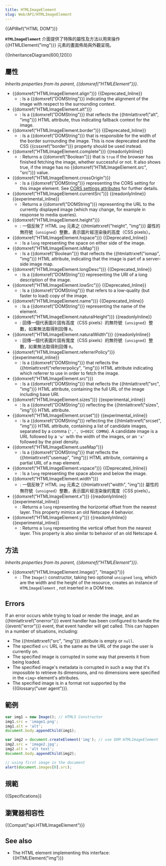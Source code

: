 ```yaml
---
title: HTMLImageElement
slug: Web/API/HTMLImageElement
---
```

{{APIRef("HTML DOM")}}

**`HTMLImageElement`** 介面提供了特殊的屬性及方法以用來操作 {{HTMLElement("img")}} 元素的畫面佈局與外觀呈現。

{{InheritanceDiagram(600,120)}}

## 屬性

_Inherits properties from its parent, {{domxref("HTMLElement")}}._

- {{domxref("HTMLImageElement.align")}} {{Deprecated_Inline}}
  - : Is a {{domxref("DOMString")}} indicating the alignment of the image with respect to the surrounding context.
- {{domxref("HTMLImageElement.alt")}}
  - : Is a {{domxref("DOMString")}} that reflects the {{htmlattrxref("alt", "img")}} HTML attribute, thus indicating fallback context for the image.
- {{domxref("HTMLImageElement.border")}} {{Deprecated_Inline}}
  - : Is a {{domxref("DOMString")}} that is responsible for the width of the border surrounding the image. This is now deprecated and the CSS {{cssxref("border")}} property should be used instead.
- {{domxref("HTMLImageElement.complete")}} {{readonlyInline}}
  - : Returns a {{domxref("Boolean")}} that is `true` if the browser has finished fetching the image, whether successful or not. It also shows true, if the image has no {{domxref("HTMLImageElement.src", "src")}} value.
- {{domxref("HTMLImageElement.crossOrigin")}}
  - : Is a {{domxref("DOMString")}} representing the CORS setting for this image element. See [CORS settings attributes](/zh-TW/docs/HTML/CORS_settings_attributes) for further details.
- {{domxref("HTMLImageElement.currentSrc")}} {{readonlyInline}}{{experimental_inline}}
  - : Returns a {{domxref("DOMString")}} representing the URL to the currently displayed image (which may change, for example in response to media queries).
- {{domxref("HTMLImageElement.height")}}
  - : 一個反映了 HTML `img` 元素之 {{htmlattrxref("height", "img")}} 屬性的無符號（`unsigned`）整數，表示圖片經渲染後的高度（CSS pixels）。
- {{domxref("HTMLImageElement.hspace")}} {{Deprecated_Inline}}
  - : Is a `long` representing the space on either side of the image.
- {{domxref("HTMLImageElement.isMap")}}
  - : Is a {{domxref("Boolean")}} that reflects the {{htmlattrxref("ismap", "img")}} HTML attribute, indicating that the image is part of a server-side image map.
- {{domxref("HTMLImageElement.longDesc")}} {{Deprecated_Inline}}
  - : Is a {{domxref("DOMString")}} representing the URI of a long description of the image.
- {{domxref("HTMLImageElement.lowSrc")}} {{Deprecated_Inline}}
  - : Is a {{domxref("DOMString")}} that refers to a low-quality (but faster to load) copy of the image.
- {{domxref("HTMLImageElement.name")}} {{Deprecated_Inline}}
  - : Is a {{domxref("DOMString")}} representing the name of the element.
- {{domxref("HTMLImageElement.naturalHeight")}} {{readonlyInline}}
  - : 回傳一個代表圖片固有高度（CSS pixels）的無符號（`unsigned`）整數，如果無法取得則回傳 `0`。
- {{domxref("HTMLImageElement.naturalWidth")}} {{readonlyInline}}
  - : 回傳一個代表圖片固有寬度（CSS pixels）的無符號（`unsigned`）整數，如果無法取得則回傳 `0`。
- {{domxref("HTMLImageElement.referrerPolicy")}} {{experimental_inline}}
  - : Is a {{domxref("DOMString")}} that reflects the {{htmlattrxref("referrerpolicy", "img")}} HTML attribute indicating which referrer to use in order to fetch the image.
- {{domxref("HTMLImageElement.src")}}
  - : Is a {{domxref("DOMString")}} that reflects the {{htmlattrxref("src", "img")}} HTML attribute, containing the full URL of the image including base URI.
- {{domxref("HTMLImageElement.sizes")}} {{experimental_inline}}
  - : Is a {{domxref("DOMString")}} reflecting the {{htmlattrxref("sizes", "img")}} HTML attribute.
- {{domxref("HTMLImageElement.srcset")}} {{experimental_inline}}
  - : Is a {{domxref("DOMString")}} reflecting the {{htmlattrxref("srcset", "img")}} HTML attribute, containing a list of candidate images, separated by a comma (`',', U+002C COMMA`). A candidate image is a URL followed by a `'w'` with the width of the images, or an `'x'` followed by the pixel density.
- {{domxref("HTMLImageElement.useMap")}}
  - : Is a {{domxref("DOMString")}} that reflects the {{htmlattrxref("usemap", "img")}} HTML attribute, containing a partial URL of a map element.
- {{domxref("HTMLImageElement.vspace")}} {{Deprecated_Inline}}
  - : Is a `long` representing the space above and below the image.
- {{domxref("HTMLImageElement.width")}}
  - : 一個反映了 HTML `img` 元素之 {{htmlattrxref("width", "img")}} 屬性的無符號（`unsigned`）整數，表示圖片經渲染後的寬度（CSS pixels）。
- {{domxref("HTMLImageElement.x")}} {{readonlyInline}}{{experimental_inline}}
  - : Returns a `long` representing the horizontal offset from the nearest layer. This property mimics an old Netscape 4 behavior.
- {{domxref("HTMLImageElement.y")}} {{readonlyInline}} {{experimental_inline}}
  - : Returns a `long` representing the vertical offset from the nearest layer. This property is also similar to behavior of an old Netscape 4.

## 方法

_Inherits properties from its parent, {{domxref("HTMLElement")}}._

- {{domxref("HTMLImageElement.Image()", "Image()")}}
  - : The `Image()` constructor, taking two optional `unsigned` `long`, which are the width and the height of the resource, creates an instance of `HTMLImageElement` , not inserted in a DOM tree.

## Errors

If an error occurs while trying to load or render the image, and an {{htmlattrxref("onerror")}} event handler has been configured to handle the {{event("error")}} event, that event handler will get called. This can happen in a number of situations, including:

- The {{htmlattrxref("src", "img")}} attribute is empty or `null`.
- The specified `src` URL is the same as the URL of the page the user is currently on.
- The specified image is corrupted in some way that prevents it from being loaded.
- The specified image's metadata is corrupted in such a way that it's impossible to retrieve its dimensions, and no dimensions were specified in the `<img>` element's attributes.
- The specified image is in a format not supported by the {{Glossary("user agent")}}.

## 範例

```js
var img1 = new Image(); // HTML5 Constructor
img1.src = 'image1.png';
img1.alt = 'alt';
document.body.appendChild(img1);

var img2 = document.createElement('img'); // use DOM HTMLImageElement
img2.src = 'image2.jpg';
img2.alt = 'alt text';
document.body.appendChild(img2);

// using first image in the document
alert(document.images[0].src);
```

## 規範

{{Specifications}}

## 瀏覽器相容性

{{Compat("api.HTMLImageElement")}}

## See also

- The HTML element implementing this interface: {{HTMLElement("img")}}

